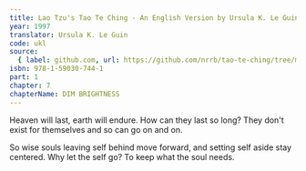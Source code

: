 ```yaml
---
title: Lao Tzu's Tao Te Ching - An English Version by Ursula K. Le Guin
year: 1997
translator: Ursula K. Le Guin
code: ukl
source:
  { label: github.com, url: https://github.com/nrrb/tao-te-ching/tree/master }
isbn: 978-1-59030-744-1
part: 1
chapter: 7
chapterName: DIM BRIGHTNESS
---
```

Heaven will last,
earth will endure.
How can they last so long?
They don't exist for themselves
and so can go on and on.

So wise souls
leaving self behind
move forward,
and setting self aside
stay centered.
Why let the self go?
To keep what the soul needs.